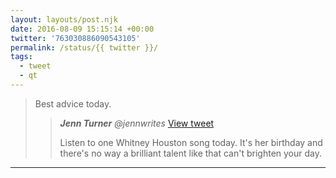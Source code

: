 ```yaml
---
layout: layouts/post.njk
date: 2016-08-09 15:15:14 +00:00
twitter: '763030886090543105'
permalink: /status/{{ twitter }}/
tags: 
  - tweet
  - qt
---
```


> Best advice today. 
> 
> > <cite>**Jenn Turner** @jennwrites</cite> [View tweet](https://twitter.com/jennwrites/status/763028628204642305)
> > 
> > Listen to one Whitney Houston song today. It's her birthday and there's no way a brilliant talent like that can't brighten your day.

---
